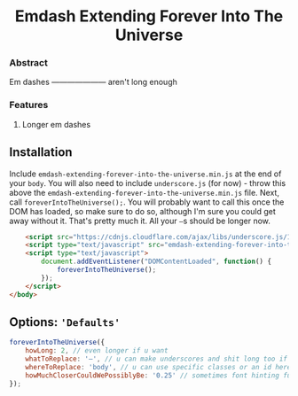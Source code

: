 <h1 align="center">Emdash Extending Forever Into The Universe</h1>

### Abstract
Em dashes ——————— aren't long enough

### Features
1. Longer em dashes

Installation
---

Include `emdash-extending-forever-into-the-universe.min.js` at the end of your `body`. You will also need to include `underscore.js` (for now) - throw this above the `emdash-extending-forever-into-the-universe.min.js` file. Next, call `foreverIntoTheUniverse();`. You will probably want to call this once the DOM has loaded, so make sure to do so, although I'm sure you could get away without it. That's pretty much it. All your `—`s should be longer now.

```html
	<script src="https://cdnjs.cloudflare.com/ajax/libs/underscore.js/1.8.3/underscore-min.js"></script>
	<script type="text/javascript" src="emdash-extending-forever-into-the-universe.min.js"></script>
	<script type="text/javascript">
		document.addEventListener("DOMContentLoaded", function() {
			foreverIntoTheUniverse();
		});
	</script>
</body>
```

Options: `'Defaults'`
---

```js
foreverIntoTheUniverse({
	howLong: 2, // even longer if u want
	whatToReplace: '—', // u can make underscores and shit long too if u want
	whereToReplace: 'body', // u can use specific classes or an id here too. no support for children or other elements sry
	howMuchCloserCouldWePossiblyBe: '0.25' // sometimes font hinting fucks this up a bit, so you can adjust this if so. this is a negative value
});
```
